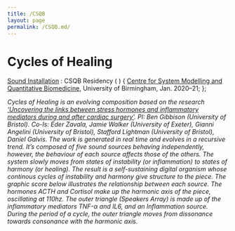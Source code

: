 ```yaml
---
title: /CSQB
layout: page
permalink: /CSQB.md/
---
```


# Cycles of Healing
<ins>Sound Installation</ins> : CSQB Residency ( ) {
 [Centre for System Modelling and Quantitative Biomedicine](https://www.birmingham.ac.uk/research/systems-modelling-and-quantitative-biomedicine/index.aspx), University of Birmingham, Jan. 2020–21;
};
  
*Cycles of Healing is an evolving composition based on the research [‘Uncovering the links between stress hormones and inflammatory mediators during and after cardiac surgery’](https://www.youtube.com/watch?v=h-SUkCbMIZs&ab_channel=SMQBUniversityofBirmingham). 
PI: Ben Gibbison (University of Bristol). Co-Is: Eder Zavala, Jamie Walker (University of Exeter), Gianni Angelini (University of Bristol), Stafford Lightman (University of Bristol), Daniel Galvis. 
The work is generated in real time and evolves in a recursive trend. It’s composed of five sound sources behaving independently, however, the behaviour of each source affects those of the others. The system slowly moves from states of instability (or inflammation) to states of harmony (or healing). The result is a self-sustaining digital organism whose continous cycles of instability and harmony give structure to the piece.
The graphic score below illustrates the relationship between each source. The hormones ACTH and Cortisol make up the harmonic axis of the piece, oscillating at 110hz. The outer triangle (Speakers Array) is made up of the inflammatory mediators TNF-α and IL6, and an Inflammation source. During the period of a cycle, the outer triangle moves from dissonance towards consonance with the harmonic axis.*
